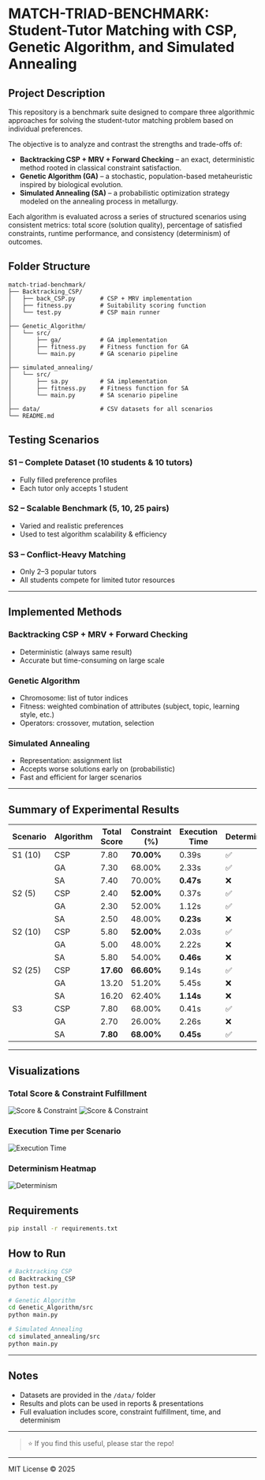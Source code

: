 # MATCH-TRIAD-BENCHMARK: Student-Tutor Matching with CSP, Genetic Algorithm, and Simulated Annealing

## Project Description

This repository is a benchmark suite designed to compare three algorithmic approaches for solving the student-tutor matching problem based on individual preferences.

The objective is to analyze and contrast the strengths and trade-offs of:

* **Backtracking CSP + MRV + Forward Checking** – an exact, deterministic method rooted in classical constraint satisfaction.
* **Genetic Algorithm (GA)** – a stochastic, population-based metaheuristic inspired by biological evolution.
* **Simulated Annealing (SA)** – a probabilistic optimization strategy modeled on the annealing process in metallurgy.

Each algorithm is evaluated across a series of structured scenarios using consistent metrics: total score (solution quality), percentage of satisfied constraints, runtime performance, and consistency (determinism) of outcomes.

## Folder Structure

```
match-triad-benchmark/
├── Backtracking_CSP/
│   ├── back_CSP.py       # CSP + MRV implementation
│   ├── fitness.py        # Suitability scoring function
│   └── test.py           # CSP main runner
│
├── Genetic_Algorithm/
│   └── src/
│       ├── ga/           # GA implementation
│       ├── fitness.py    # Fitness function for GA
│       └── main.py       # GA scenario pipeline
│
├── simulated_annealing/
│   └── src/
│       ├── sa.py         # SA implementation
│       ├── fitness.py    # Fitness function for SA
│       └── main.py       # SA scenario pipeline
│
├── data/                 # CSV datasets for all scenarios
└── README.md
```

## Testing Scenarios

### S1 – Complete Dataset (10 students & 10 tutors)

* Fully filled preference profiles
* Each tutor only accepts 1 student

### S2 – Scalable Benchmark (5, 10, 25 pairs)

* Varied and realistic preferences
* Used to test algorithm scalability & efficiency

### S3 – Conflict-Heavy Matching

* Only 2–3 popular tutors
* All students compete for limited tutor resources

---

## Implemented Methods

### Backtracking CSP + MRV + Forward Checking

* Deterministic (always same result)
* Accurate but time-consuming on large scale

### Genetic Algorithm

* Chromosome: list of tutor indices
* Fitness: weighted combination of attributes (subject, topic, learning style, etc.)
* Operators: crossover, mutation, selection

### Simulated Annealing

* Representation: assignment list
* Accepts worse solutions early on (probabilistic)
* Fast and efficient for larger scenarios

---

## Summary of Experimental Results

| Scenario | Algorithm | Total Score | Constraint (%) | Execution Time | Deterministic |
| -------- | --------- | ----------- | -------------- | -------------- | ------------- |
| S1 (10)  | CSP       | 7.80        | **70.00%**     | 0.39s          | ✅             |
|          | GA        | 7.30        | 68.00%         | 2.33s          | ✅             |
|          | SA        | 7.40        | 70.00%         | **0.47s**      | ❌             |
| S2 (5)   | CSP       | 2.40        | **52.00%**     | 0.37s          | ✅             |
|          | GA        | 2.30        | 52.00%         | 1.12s          | ✅             |
|          | SA        | 2.50        | 48.00%         | **0.23s**      | ❌             |
| S2 (10)  | CSP       | 5.80        | **52.00%**     | 2.03s          | ✅             |
|          | GA        | 5.00        | 48.00%         | 2.22s          | ❌             |
|          | SA        | 5.80        | 54.00%         | **0.46s**      | ❌             |
| S2 (25)  | CSP       | **17.60**   | **66.60%**     | 9.14s          | ✅             |
|          | GA        | 13.20       | 51.20%         | 5.45s          | ❌             |
|          | SA        | 16.20       | 62.40%         | **1.14s**      | ❌             |
| S3       | CSP       | 7.80        | 68.00%         | 0.41s          | ✅             |
|          | GA        | 2.70        | 26.00%         | 2.26s          | ❌             |
|          | SA        | **7.80**    | **68.00%**     | **0.45s**      | ✅             |

---

## Visualizations

### Total Score & Constraint Fulfillment

![Score & Constraint](assets/Screenshot%202025-06-17%20153127.png)
![Score & Constraint](assets/Screenshot%202025-06-17%20153135.png)

### Execution Time per Scenario

![Execution Time](assets/Screenshot%202025-06-17%20153144.png)

### Determinism Heatmap

![Determinism](assets/Screenshot%202025-06-17%20153153.png)

## Requirements

```bash
pip install -r requirements.txt
```

## How to Run

```bash
# Backtracking CSP
cd Backtracking_CSP
python test.py

# Genetic Algorithm
cd Genetic_Algorithm/src
python main.py

# Simulated Annealing
cd simulated_annealing/src
python main.py
```

---

## Notes

* Datasets are provided in the `/data/` folder
* Results and plots can be used in reports & presentations
* Full evaluation includes score, constraint fulfillment, time, and determinism

---

> ⭐️ If you find this useful, please star the repo!

---

MIT License © 2025
